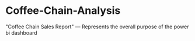 # Coffee-Chain-Analysis
"Coffee Chain Sales Report" — Represents the overall purpose of the power bi dashboard
